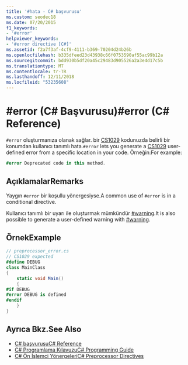 ```yaml
---
title: '#hata - C# başvurusu'
ms.custom: seodec18
ms.date: 07/20/2015
f1_keywords:
- '#error'
helpviewer_keywords:
- '#error directive [C#]'
ms.assetid: f2a7f3af-4cf9-4111-b369-70204d24b26b
ms.openlocfilehash: b335dfeed23d43938c66f0753590af55ac99b12a
ms.sourcegitcommit: bdd930b5df20a45c29483d905526a2a3e4d17c5b
ms.translationtype: MT
ms.contentlocale: tr-TR
ms.lasthandoff: 12/11/2018
ms.locfileid: "53235608"
---
```

# <a name="error-c-reference"></a><span data-ttu-id="b4dff-102">#error (C# Başvurusu)</span><span class="sxs-lookup"><span data-stu-id="b4dff-102">#error (C# Reference)</span></span>
<span data-ttu-id="b4dff-103">`#error` oluşturmanıza olanak sağlar. bir [CS1029](../compiler-messages/cs1029.md) kodunuzda belirli bir konumdan kullanıcı tanımlı hata.</span><span class="sxs-lookup"><span data-stu-id="b4dff-103">`#error` lets you generate a [CS1029](../compiler-messages/cs1029.md) user-defined error from a specific location in your code.</span></span> <span data-ttu-id="b4dff-104">Örneğin:</span><span class="sxs-lookup"><span data-stu-id="b4dff-104">For example:</span></span>  
  
```csharp
#error Deprecated code in this method.  
```  
  
## <a name="remarks"></a><span data-ttu-id="b4dff-105">Açıklamalar</span><span class="sxs-lookup"><span data-stu-id="b4dff-105">Remarks</span></span>  
 <span data-ttu-id="b4dff-106">Yaygın `#error` bir koşullu yönergesiyse.</span><span class="sxs-lookup"><span data-stu-id="b4dff-106">A common use of `#error` is in a conditional directive.</span></span>  
  
 <span data-ttu-id="b4dff-107">Kullanıcı tanımlı bir uyarı ile oluşturmak mümkündür [#warning](../../../csharp/language-reference/preprocessor-directives/preprocessor-warning.md).</span><span class="sxs-lookup"><span data-stu-id="b4dff-107">It is also possible to generate a user-defined warning with [#warning](../../../csharp/language-reference/preprocessor-directives/preprocessor-warning.md).</span></span>  
  
## <a name="example"></a><span data-ttu-id="b4dff-108">Örnek</span><span class="sxs-lookup"><span data-stu-id="b4dff-108">Example</span></span>  
  
```csharp
// preprocessor_error.cs  
// CS1029 expected  
#define DEBUG  
class MainClass   
{  
    static void Main()   
    {  
#if DEBUG  
#error DEBUG is defined  
#endif  
    }  
}  
```  
  
## <a name="see-also"></a><span data-ttu-id="b4dff-109">Ayrıca Bkz.</span><span class="sxs-lookup"><span data-stu-id="b4dff-109">See Also</span></span>

- [<span data-ttu-id="b4dff-110">C# başvurusu</span><span class="sxs-lookup"><span data-stu-id="b4dff-110">C# Reference</span></span>](../../../csharp/language-reference/index.md)  
- [<span data-ttu-id="b4dff-111">C# Programlama Kılavuzu</span><span class="sxs-lookup"><span data-stu-id="b4dff-111">C# Programming Guide</span></span>](../../../csharp/programming-guide/index.md)  
- [<span data-ttu-id="b4dff-112">C# Ön İşlemci Yönergeleri</span><span class="sxs-lookup"><span data-stu-id="b4dff-112">C# Preprocessor Directives</span></span>](../../../csharp/language-reference/preprocessor-directives/index.md)
